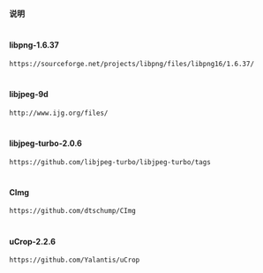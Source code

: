 
#
#### 说明

#
#### libpng-1.6.37
```
https://sourceforge.net/projects/libpng/files/libpng16/1.6.37/
```

#
#### libjpeg-9d
```
http://www.ijg.org/files/
```

#
#### libjpeg-turbo-2.0.6
```
https://github.com/libjpeg-turbo/libjpeg-turbo/tags
```

#
#### CImg
```
https://github.com/dtschump/CImg
```

#
#### uCrop-2.2.6
```
https://github.com/Yalantis/uCrop
```
